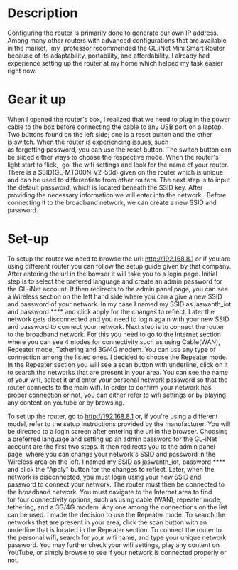 # Description

Configuring the router is primarily done to generate our own IP address. Among many other routers with advanced configurations that are available in the market,  my  professor recommended the GL.iNet Mini Smart Router because of its adaptability, portability, and affordability. I already had experience setting up the router at my home which helped my task easier right now.

# Gear it up

When I opened the router's box, I realized that we need to plug in the power cable to the box before connecting the cable to any USB port on a laptop. Two buttons found on the left side; one is a reset button and the other is switch. When the router is experiencing issues, such as forgetting password, you can use the reset button. The switch button can be slided either ways to choose the respective mode. When the router's light start to flick,  go  the wifi settings and look for the name of your router. There is a SSID(GL-MT300N-V2-50d) given on the router which is unique and can be used to differentiate from other routers. The next step is to input the default password, which is located beneath the SSID key. After providing the necessary information we will enter into the network.  Before connecting it to the broadband network, we can create a new SSID and password.

# Set-up


To setup the router we need to browse the url: http://192.168.8.1 or if you are using different router you can follow the setup guide given by that company. After entering the url in the bowser it will take you to a login page. Initial step is to select the prefered language and create an admin password for the GL-iNet account. It then redirects to the admin panel page, you can see a Wireless section on the left hand side where you can a give a new SSID and password of your network. In my case I named my SSID as jaswanth_iot and password  **** and click apply for the changes to reflect. Later the network gets disconnected and you need to login again with your new SSID and password to connect your network. 
Next step is to connect the router to the broadband network. For this you need to go to the Internet section where you can see 4 modes for connectivity such as using Cable(WAN), Repeater mode, Tethering and 3G/4G modem. You can use any type of connection among the listed ones. I decided to choose the Repeater mode.
In the Repeater section you will see a scan button with underline, click on it to search the networks that are present in your area. You can see the name of your wifi, select it and enter your personal network password so that the router connects to the main wifi. In order to confirm your network has proper connection or not, you can either refer to wifi settings or by playing any content on youtube or by browsing.


To set up the router, go to http://192.168.8.1 or, if you're using a different model, refer to the setup instructions provided by the manufacturer. You will be directed to a login screen after entering the url in the browser. Choosing a preferred language and setting up an admin password for the GL-iNet account are the first two steps. It then redirects you to the admin panel page, where you can change your network's SSID and password in the Wireless area on the left. I named my SSID as jaswanth_iot, password **** and click the "Apply" button for the changes to reflect. Later, when the network is disconnected, you must login using your new SSID and password to connect your network. 
The router must then be connected to the broadband network. You must navigate to the Internet area to find  for four connectivity options, such as using cable (WAN), repeater mode, tethering, and a 3G/4G modem. Any one among the connections on the list can be used. I made the decision to use the Repeater mode.
To search the networks that are present in your area, click the scan button with an underline that is located in the Repeater section. To connect the router to the personal wifi, search for your wifi name, and type your unique network password. You may further check your wifi settings, play any content on YouTube, or simply browse to see if your network is connected properly or not.
